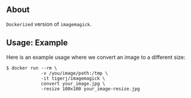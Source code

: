 ## About
`Dockerized` version of `imagemagick`.

## Usage: Example
Here is an example usage where we convert an image to a different
size:
```
$ docker run --rm \
             -v /you/image/path:/tmp \
             -it tigerj/imagemagick \
             convert your_image.jpg \
             -resize 100x100 your_image-resize.jpg
```
